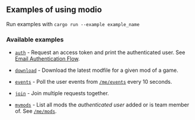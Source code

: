 ## Examples of using modio

Run examples with `cargo run --example example_name`

### Available examples

* [`auth`](auth.rs) - Request an access token and print the authenticated user. See [Email Authentication Flow](https://docs.mod.io/#email-authentication-flow).

* [`download`](download.rs) - Download the latest modfile for a given mod of a game.

* [`events`](events.rs) - Poll the user events from [`/me/events`](https://docs.mod.io/#get-user-events) every 10 seconds.

* [`join`](join.rs) - Join multiple requests together.

* [`mymods`](mymods.rs) - List all mods the *authenticated user* added or is team member of. See [`/me/mods`](https://docs.mod.io/#get-user-mods).
